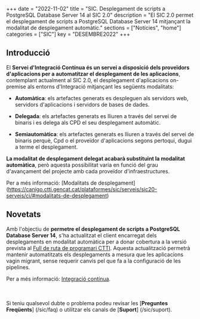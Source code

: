 +++
date        = "2022-11-02"
title       = "SIC. Desplegament de scripts a PostgreSQL Database Server 14 al SIC 2.0"
description = "El SIC 2.0 permet el desplegament de scripts a PostgreSQL Database Server 14 mitjançant la modalitat de desplegament automàtic."
sections    = ["Notícies", "home"]
categories  = ["SIC"]
key         = "DESEMBRE2022"
+++

## Introducció

El **Servei d'Integració Contínua és un servei a disposició dels proveïdors d'aplicacions per a automatitzar el desplegament
de les aplicacions**, contemplant actualment al SIC 2.0, el desplegament d'aplicacions on-premise als entorns d'Integració
mitjançant les següents modalitats:

* **Automàtica**: els artefactes generats es despleguen als servidors web, servidors d'aplicacions i servidors de bases de dades.

* **Delegada**: els artefactes generats es lliuren a través del servei de binaris i es delega als CPD el seu desplegament automàtic.

* **Semiautomàtica**: els artefactes generats es lliuren a través del servei de binaris perquè, Cpd o el proveïdor d'aplicacions
segons pertoqui, dugui a terme el desplegament.

**La modalitat de desplegament delegat acabarà substituint la modalitat automàtica**, però aquesta possibilitat varia en
funció del grau d'avançament del projecte amb cada proveïdor d'infraestructures.

Per a més informació: [Modalitats de desplegament] (https://canigo.ctti.gencat.cat/plataformes/sic/serveis/sic20-serveis/ci/#modalitats-de-desplegament)

## Novetats

Amb l'objectiu de **permetre el desplegament de scripts a PostgreSQL Database Server 14**, s'ha actualitzat el client encarregat
dels desplegaments en modalitat automàtica per a donar cobertura a la versió prevista al
[Full de ruta de programari CTTI](https://qualitat.solucions.gencat.cat/estandards/estandard-full-ruta-programari/#servidors-d-aplicacions).
Aquesta actualització permetrà mantenir automatitzats els desplegaments a mesura que les aplicacions vagin migrant,
sense requerir canvis pel que fa a la configuració de les pipelines.

Per a més informació: [Integració contínua](/plataformes/sic/serveis/sic20-serveis/ci/).

<br/><br/>
Si teniu qualsevol dubte o problema podeu revisar les [**Preguntes Freqüents**] (/sic/faq) o utilitzar els canals de [**Suport**] (/sic/suport).